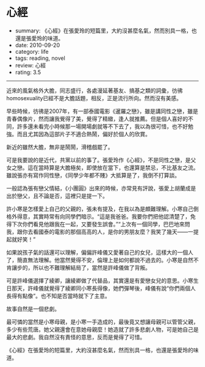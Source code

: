 # 心經

- summary: 《心經》在張愛玲的短篇里，大約沒甚麼名氣，然而別具一格，也還是張愛玲的味道。
- date: 2010-09-20
- category: life
- tags: reading, novel
- review: 心經
- rating: 3.5

----------

近來的風氣格外大膽，同志盛行，各處漫延著基友、搞基之類的詞彙，彷彿homosexuality已經不是大膽話題，相反，正是流行所向。然而沒有美感。

早些時候，彷彿是2007年，有一部泰國電影《暹羅之戀》，雖是講同性之戀，雖是青春偶像片，然而讓我覺得了美，覺得了精緻，逢人就推薦。但是個人喜好的不同，許多還未看完小時候那一場開場劇就等不下去了，我以為很可惜，也不好勉強。而且尤其因為這部片子不適合熱鬧，偏好於個人的欣賞。

新近的雖然大膽，無非是鬧鬧，滑稽戲罷了。

可是我要說的是近代，共黨以前的事了。張愛玲作《心經》，不是同性之戀，是父女之戀。這在當時算是大膽極矣，即使放在當下，也還算是禁忌，不比基友之流。雖說張亦有寫作同性戀，《同學少年都不賤》大抵算是了，我倒不打算談。

一般認為張有戀父情結，《小團圓》出來的時候，亦常見有評說，張愛上胡蘭成是出於戀父，且不論是否，這裡只是提一下。

許小寒是怎樣愛上自己的父親的，張未有提及，在我以為是頗難理解。小寒自己倒格外得意，其實時常有向同學們暗示。“這是我爸爸。我要你們把他認清楚了，免得下次你們看見他跟我在一起，又要發生誤會。”“上次有一個同學，巴巴地來問我，跟你去看國泰的電影的那個高高的人，是你的男朋友麼？我笑了幾天——一提起就好笑！”

如果說孩子氣的話還可以理解，偏偏許峰儀又愛著自己的女兒，這樣大的一個人了，簡直無法理解。他當然覺得不安，倫理上是如何都說不過去的。小寒是自然不肯讓步的，所以也不難理解結局了，當然是許峰儀做了背叛。

可是許峰儀選擇了綾卿，讓綾卿做了代替品，其實還是有愛戀女兒的意思。小寒生日那天，許峰儀就覺得了綾卿同小寒長得像，她們彈琴後，峰儀有說“你們兩個人長得有點像”。也不知是否當時就下了主意。

故事自然是一個悲劇。

最可憐的當然是小寒母親，是小寒一手造成的，最後竟又想讓母親可以管管父親，多少有些荒唐。她父親還會在意她母親麼！她造就了許多悲劇人物，可是她自己是最大的悲劇。我自然沒有責怪的意思，反而是覺得了可惜。

《心經》在張愛玲的短篇里，大約沒甚麼名氣，然而別具一格，也還是張愛玲的味道。
